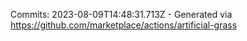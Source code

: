 Commits: 2023-08-09T14:48:31.713Z - Generated via https://github.com/marketplace/actions/artificial-grass
<br>
